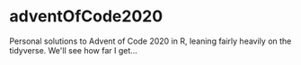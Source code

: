 # adventOfCode2020
Personal solutions to Advent of Code 2020 in R, leaning fairly heavily on the tidyverse. We'll see how far I get... 

